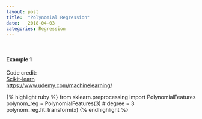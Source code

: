 ```yaml
---
layout: post
title:  "Polynomial Regression"
date:   2018-04-03
categories: Regression
---
```

<br />
<h4>Example 1</h4>
<p>Code credit:
<br />
<a href="http://scikit-learn.org/stable/modules/generated/sklearn.preprocessing.PolynomialFeatures.html">
Scikit-learn
</a>
<br />
<a href="https://www.udemy.com/machinelearning/">
https://www.udemy.com/machinelearning/
</a>
</p>

{% highlight ruby %}
from sklearn.preprocessing import PolynomialFeatures
polynom_reg = PolynomialFeatures(3) # degree = 3
polynom_reg.fit_transform(x)
{% endhighlight %}
